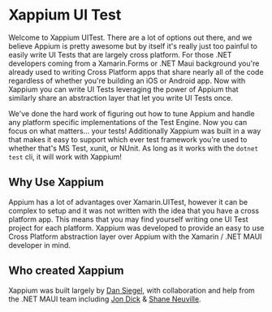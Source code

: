 # Xappium UI Test

Welcome to Xappium UITest. There are a lot of options out there, and we believe Appium is pretty awesome but by itself it's really just too painful to easily write UI Tests that are largely cross platform. For those .NET developers coming from a Xamarin.Forms or .NET Maui background you're already used to writing Cross Platform apps that share nearly all of the code regardless of whether you're building an iOS or Android app. Now with Xappium you can write UI Tests leveraging the power of Appium that similarly share an abstraction layer that let you write UI Tests once.

We've done the hard work of figuring out how to tune Appium and handle any platform specific implementations of the Test Engine. Now you can focus on what matters... your tests! Additionally Xappium was built in a way that makes it easy to support which ever test framework you're used to whether that's MS Test, xunit, or NUnit. As long as it works with the `dotnet test` cli, it will work with Xappium!

## Why Use Xappium

Appium has a lot of advantages over Xamarin.UITest, however it can be complex to setup and it was not written with the idea that you have a cross platform app. This means that you may find yourself writing one UI Test project for each platform. Xappium was developed to provide an easy to use Cross Platform abstraction layer over Appium with the Xamarin / .NET MAUI developer in mind.

## Who created Xappium

Xappium was built largely by [Dan Siegel](https://github.com/sponsors/dansiegel), with collaboration and help from the .NET MAUI team including [Jon Dick](https://github.com/redth) & [Shane Neuville](https://github.com/pureween).
